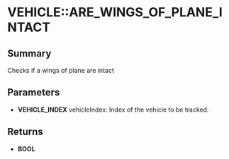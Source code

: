 # VEHICLE::ARE_WINGS_OF_PLANE_INTACT

## Summary
Checks if a wings of plane are intact

## Parameters
* **VEHICLE_INDEX** vehicleIndex: Index of the vehicle to be tracked.

## Returns
* **BOOL**